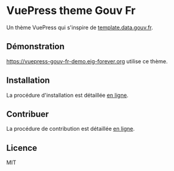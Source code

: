 # VuePress theme Gouv Fr
Un thème VuePress qui s'inspire de [template.data.gouv.fr](https://template.data.gouv.fr).

## Démonstration
https://vuepress-gouv-fr-demo.eig-forever.org utilise ce thème.

## Installation

La procédure d'installation est détaillée [en ligne](https://vuepress-gouv-fr-demo.eig-forever.org/installation.html).

## Contribuer

La procédure de contribution est détaillée [en ligne](https://vuepress-gouv-fr-demo.eig-forever.org/contribuer.html).

## Licence
MIT
